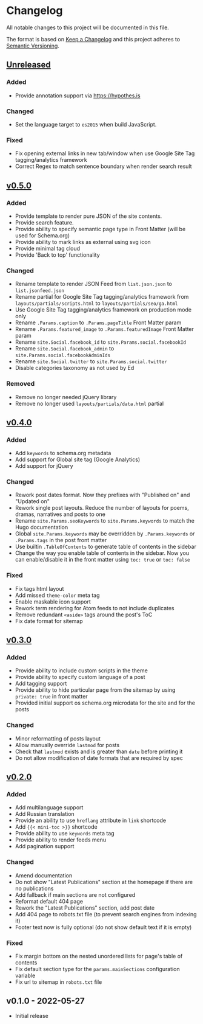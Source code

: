 # Changelog

All notable changes to this project will be documented in this file.

The format is based on [Keep a Changelog](https://keepachangelog.com/en/1.0.0/)
and this project adheres to [Semantic Versioning](https://semver.org/spec/v2.0.0.html).

## [Unreleased](https://github.com/sergeyklay/gohugo-theme-ed/compare/v0.5.0...HEAD)

### Added

- Provide annotation support via https://hypothes.is

### Changed

- Set the language target to `es2015` when build JavaScript.

### Fixed

- Fix opening external links in new tab/window when use
  Google Site Tag tagging/analytics framework
- Correct Regex to match sentence boundary when render search result

## [v0.5.0](https://github.com/sergeyklay/gohugo-theme-ed/compare/v0.4.0...v0.5.0)

### Added

- Provide template to render pure JSON of the site contents.
- Provide search feature.
- Provide ability to specify semantic page type in Front Matter
  (will be used for Schema.org)
- Provide ability to mark links as external using svg icon
- Provide minimal tag cloud
- Provide 'Back to top' functionality

### Changed

- Rename template to render JSON Feed from `list.json.json` to `list.jsonfeed.json`
- Rename partial for Google Site Tag tagging/analytics
  framework from `layouts/partials/scripts.html` to `layouts/partials/seo/ga.html`
- Use Google Site Tag tagging/analytics framework on production mode only
- Rename `.Params.caption` to `.Params.pageTitle` Front Matter param
- Rename `.Params.featured_image` to `.Params.featuredImage` Front Matter param
- Rename `site.Social.facebook_id` to `site.Params.social.facebookId`
- Rename `site.Social.facebook_admin` to `site.Params.social.facebookAdminIds`
- Rename `site.Social.twitter` to `site.Params.social.twitter`
- Disable categories taxonomy as not used by Ed

### Removed

- Remove no longer needed jQuery library
- Remove no longer used `layouts/partials/data.html` partial

## [v0.4.0](https://github.com/sergeyklay/gohugo-theme-ed/compare/v0.3.0...v0.4.0)

### Added

- Add `keywords` to schema.org metadata
- Add support for Global site tag (Google Analytics)
- Add support for jQuery

### Changed

- Rework post dates format. Now they prefixes with "Published on" and "Updated on"
- Rework single post layouts. Reduce the number of layouts for poems, dramas,
  narratives and posts to one
- Rename `site.Params.seoKeywords` to `site.Params.keywords` to match the Hugo
  documentation
- Global `site.Params.keywords` may be overridden by `.Params.keywords` or
  `.Params.tags` in the post front matter
- Use builtin `.TableOfContents` to generate table of contents in the sidebar
- Change the way you enable table of contents in the sidebar. Now you can
  enable/disable it in the front matter using `toc: true` or `toc: false`

### Fixed

- Fix tags html layout
- Add missed `theme-color` meta tag
- Enable maskable icon support
- Rework term rendering for Atom feeds to not include duplicates
- Remove redundant `<aside>` tags around the post's ToC
- Fix date format for sitemap

## [v0.3.0](https://github.com/sergeyklay/gohugo-theme-ed/compare/v0.2.0...v0.3.0)

### Added

- Provide ability to include custom scripts in the theme
- Provide ability to specify custom language of a post
- Add tagging support
- Provide ability to hide particular page from the sitemap by using
  `private: true` in front matter
- Provided initial support os schema.org microdata for the site
  and for the posts

### Changed

- Minor reformatting of posts layout
- Allow manually override `lastmod` for posts
- Check that `lastmod` exists and is greater than `date` before printing it
- Do not allow modification of date formats that are required by spec

## [v0.2.0](https://github.com/sergeyklay/gohugo-theme-ed/compare/v0.1.0...v0.2.0)

### Added

- Add multilanguage support
- Add Russian translation
- Provide an ability to use `hreflang` attribute in `link` shortcode
- Add `{{< mini-toc >}}` shortcode
- Provide ability to use `keywords` meta tag
- Provide ability to render feeds menu
- Add pagination support

### Changed

- Amend documentation
- Do not show "Latest Publications" section at the homepage if there are no publications
- Add fallback if main sections are not configured
- Reformat default 404 page
- Rework the "Latest Publications" section, add post date
- Add 404 page to robots.txt file (to prevent search engines from indexing it)
- Footer text now is fully optional (do not show default text if it is empty)

### Fixed

- Fix margin bottom on the nested unordered lists for page's table of contents
- Fix default section type for the `params.mainSections` configuration variable
- Fix url to sitemap in `robots.txt` file

## v0.1.0 - 2022-05-27

- Initial release
